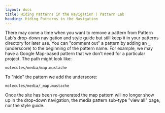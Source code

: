 ```yaml
---
layout: docs
title: Hiding Patterns in the Navigation | Pattern Lab
heading: Hiding Patterns in the Navigation
---
```



There may come a time when you want to remove a pattern from Pattern Lab's drop-down navigation and style guide but still keep it in your patterns directory for later use. You can "comment out" a pattern by adding an `_` (underscore) to the beginning of the pattern name. For example, we may have a Google Map-based pattern that we don't need for a particular project. The path might look like:

    molecules/media/map.mustache

To "hide" the pattern we add the underscore:

    molecules/media/_map.mustache

Once the site has been re-generated the map pattern will no longer show up in the drop-down navigation, the media pattern sub-type "view all" page, nor the style guide.